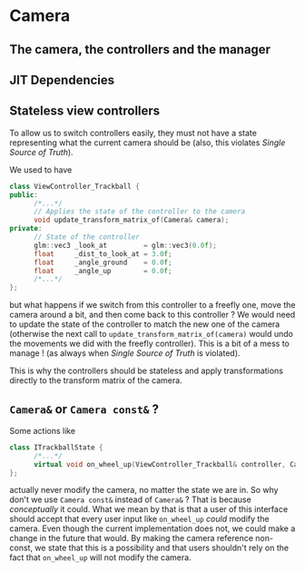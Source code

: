 # Camera

## The camera, the controllers and the manager

## JIT Dependencies

## Stateless view controllers

To allow us to switch controllers easily, they must not have a state representing what the current camera should be (also, this violates *Single Source of Truth*).

We used to have

```cpp
class ViewController_Trackball {
public:
      /*...*/
      // Applies the state of the controller to the camera
      void update_transform_matrix_of(Camera& camera);
private:
      // State of the controller
      glm::vec3 _look_at         = glm::vec3(0.0f);
      float     _dist_to_look_at = 3.0f;
      float     _angle_ground    = 0.0f;
      float     _angle_up        = 0.0f;
      /*...*/
};
```

but what happens if we switch from this controller to a freefly one, move the camera around a bit, and then come back to this controller ? We would need to update the state of the controller to match the new one of the camera (otherwise the next call to ```update_transform_matrix_of(camera)``` would undo the movements we did with the freefly controller). This is a bit of a mess to manage ! (as always when *Single Source of Truth* is violated).

This is why the controllers should be stateless and apply transformations directly to the transform matrix of the camera.

## ```Camera&``` or ```Camera const&``` ?

Some actions like 
```cpp
class ITrackballState {
      /*...*/
      virtual void on_wheel_up(ViewController_Trackball& controller, Camera& camera);
};
```

actually never modify the camera, no matter the state we are in. So why don't we use ```Camera const&``` instead of ```Camera&``` ? That is because *conceptually* it could. What we mean by that is that a user of this interface should accept that every user input like ```on_wheel_up``` *could* modify the camera. Even though the current implementation does not, we could make a change in the future that would. By making the camera reference non-const, we state that this is a possibility and that users shouldn't rely on the fact that ```on_wheel_up``` will not modify the camera.